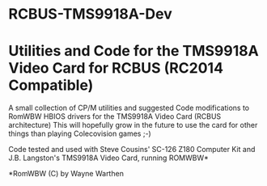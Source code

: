 # RCBUS-TMS9918A-Dev
# Utilities and Code for the TMS9918A Video Card for RCBUS (RC2014 Compatible)

A small collection of CP/M utilities and suggested Code modifications to RomWBW HBIOS drivers for the TMS9918A Video Card (RCBUS architecture)
This will hopefully grow in the future to use the card for other things than playing Colecovision games ;-)

Code tested and used with Steve Cousins' SC-126 Z180 Computer Kit and J.B. Langston's TMS9918A Video Card, running ROMWBW*

*RomWBW (C) by Wayne Warthen
